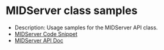 # MIDServer class samples

* Description: Usage samples for the MIDServer API class.
* [MIDServer Code Snippet](scripts.js)
* [MIDServer API Doc](https://developer.servicenow.com/dev.do#!/reference/api/rome/server_legacy/c_MIDServerAPI)